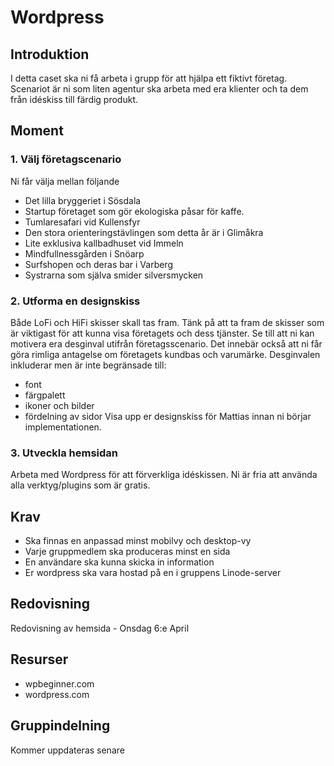 # Wordpress

## Introduktion
I detta caset ska ni få arbeta i grupp för att hjälpa ett fiktivt företag. Scenariot är ni som liten agentur ska arbeta med era klienter och ta dem från idéskiss till färdig produkt.

## Moment
### 1. Välj företagscenario
Ni får välja mellan följande
- Det lilla bryggeriet i Sösdala
- Startup företaget som gör ekologiska påsar för kaffe.
- Tumlaresafari vid Kullensfyr
- Den stora orienteringstävlingen som detta år är i Glimåkra
- Lite exklusiva kallbadhuset vid Immeln
- Mindfullnessgården i Snöarp
- Surfshopen och deras bar i Varberg
- Systrarna som själva smider silversmycken

### 2. Utforma en designskiss
Både LoFi och HiFi skisser skall tas fram. Tänk på att ta fram de skisser som är viktigast för att kunna visa företagets och dess tjänster. Se till att ni kan motivera era desginval utifrån företagsscenario. Det innebär också att ni får göra rimliga antagelse om företagets kundbas och varumärke. Desginvalen inkluderar men är inte begränsade till:
- font
- färgpalett
- ikoner och bilder
- fördelning av sidor
Visa upp er designskiss för Mattias innan ni börjar implementationen.

### 3. Utveckla hemsidan
Arbeta med Wordpress för att förverkliga idéskissen. Ni är fria att använda alla verktyg/plugins som är gratis.

## Krav
- Ska finnas en anpassad minst mobilvy och desktop-vy
- Varje gruppmedlem ska produceras minst en sida
- En användare ska kunna skicka in information
- Er wordpress ska vara hostad på en i gruppens Linode-server

## Redovisning
Redovisning av hemsida - Onsdag 6:e April

## Resurser
- wpbeginner.com
- wordpress.com

## Gruppindelning
Kommer uppdateras senare
